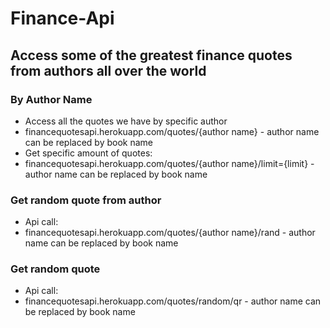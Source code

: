 # Finance-Api

## Access some of the greatest finance quotes from authors all over the world

### By Author Name

  - Access all the quotes we have by specific author
  - financequotesapi.herokuapp.com/quotes/{author name} - author name can be replaced by book name
  - Get specific amount of quotes:
  - financequotesapi.herokuapp.com/quotes/{author name}/limit={limit} - author name can be replaced by book name
  
### Get random quote from author

  - Api call:
  - financequotesapi.herokuapp.com/quotes/{author name}/rand - author name can be replaced by book name

### Get random quote

   - Api call:
   - financequotesapi.herokuapp.com/quotes/random/qr - author name can be replaced by book name
